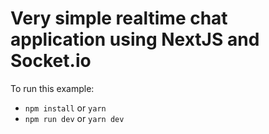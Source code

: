 # Very simple realtime chat application using NextJS and Socket.io

To run this example:

- `npm install` or `yarn`
- `npm run dev` or `yarn dev`
